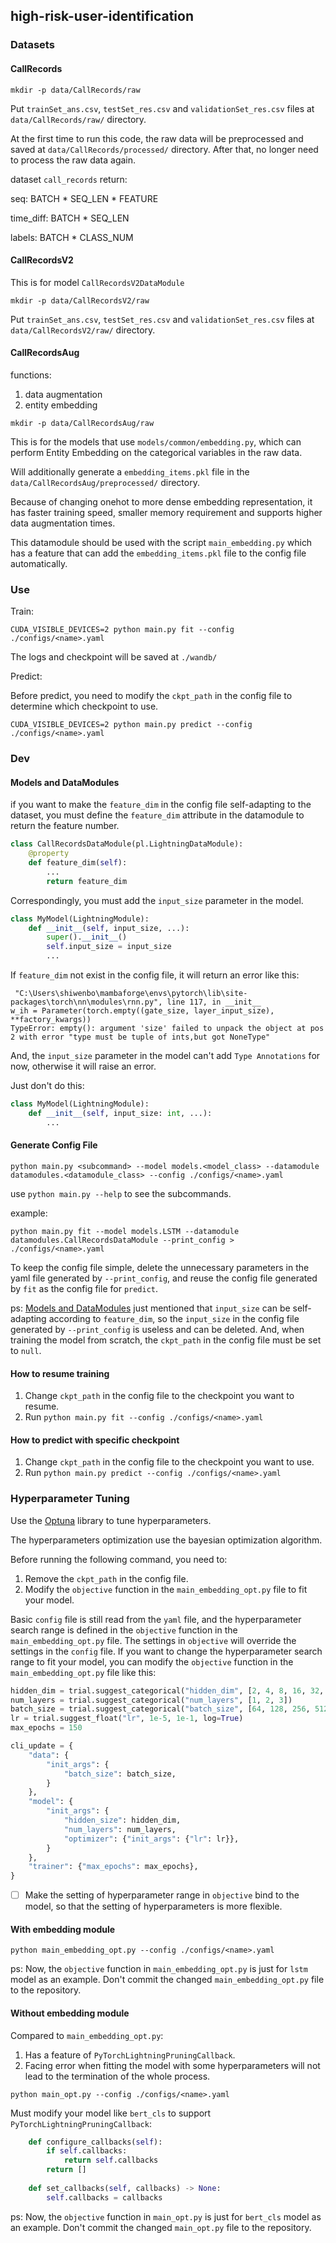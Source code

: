 ## high-risk-user-identification

### Datasets

#### CallRecords

```shell
mkdir -p data/CallRecords/raw
```

Put `trainSet_ans.csv`, `testSet_res.csv` and `validationSet_res.csv` files
at `data/CallRecords/raw/` directory.

At the first time to run this code, the raw data will be preprocessed and saved
at `data/CallRecords/processed/` directory.
After that, no longer need to process the raw data again.

dataset `call_records` return:

seq: BATCH * SEQ_LEN * FEATURE

time_diff: BATCH * SEQ_LEN

labels: BATCH * CLASS_NUM  

#### CallRecordsV2

This is for model `CallRecordsV2DataModule`

```shell
mkdir -p data/CallRecordsV2/raw
```

Put `trainSet_ans.csv`, `testSet_res.csv` and `validationSet_res.csv` files
at `data/CallRecordsV2/raw/` directory.

#### CallRecordsAug

functions:

1. data augmentation
2. entity embedding

```shell
mkdir -p data/CallRecordsAug/raw
```

This is for the models that use `models/common/embedding.py`, which can perform Entity Embedding on the categorical variables in the raw data.

Will additionally generate a `embedding_items.pkl` file in the `data/CallRecordsAug/preprocessed/` directory.

Because of changing onehot to more dense embedding representation, it has faster training speed, smaller memory requirement and supports higher data augmentation times.

This datamodule should be used with the script `main_embedding.py` which has a feature that can add the `embedding_items.pkl` file to the config file automatically.

### Use

Train:

```shell
CUDA_VISIBLE_DEVICES=2 python main.py fit --config ./configs/<name>.yaml
```

The logs and checkpoint will be saved at `./wandb/`

Predict:

Before predict, you need to modify the `ckpt_path` in the config file to determine which checkpoint to use.

```shell
CUDA_VISIBLE_DEVICES=2 python main.py predict --config ./configs/<name>.yaml
```

### Dev

#### Models and DataModules

if you want to make the `feature_dim` in the config file self-adapting to the dataset, you must define the `feature_dim` attribute in the datamodule to return the feature number.

```python
class CallRecordsDataModule(pl.LightningDataModule):
    @property
    def feature_dim(self):
        ...
        return feature_dim
```

Correspondingly, you must add the `input_size` parameter in the model.

```python
class MyModel(LightningModule):
    def __init__(self, input_size, ...):
        super().__init__()
        self.input_size = input_size
        ...
```

If `feature_dim` not exist in the config file, it will return an error like this:

```shell
 "C:\Users\shiwenbo\mambaforge\envs\pytorch\lib\site-packages\torch\nn\modules\rnn.py", line 117, in __init__
w_ih = Parameter(torch.empty((gate_size, layer_input_size), **factory_kwargs))
TypeError: empty(): argument 'size' failed to unpack the object at pos 2 with error "type must be tuple of ints,but got NoneType"
```

And, the `input_size` parameter in the model can't add `Type Annotations` for now, otherwise it will raise an error.

Just don't do this:

```python
class MyModel(LightningModule):
    def __init__(self, input_size: int, ...):
        ...
```

#### Generate Config File

```shell
python main.py <subcommand> --model models.<model_class> --datamodule datamodules.<datamodule_class> --config ./configs/<name>.yaml
```

use `python main.py --help` to see the subcommands.

example:

```shell
python main.py fit --model models.LSTM --datamodule datamodules.CallRecordsDataModule --print_config > ./configs/<name>.yaml
```

To keep the config file simple, delete the unnecessary parameters in the yaml file generated by `--print_config`, and reuse the config file generated by `fit` as the config file for `predict`.

ps: [Models and DataModules](#models-and-datamodules) just mentioned that `input_size` can be self-adapting according to `feature_dim`, so the `input_size` in the config file generated by `--print_config` is useless and can be deleted. And, when training the model from scratch, the `ckpt_path` in the config file must be set to `null`.

#### How to resume training

1. Change `ckpt_path` in the config file to the checkpoint you want to resume.
2. Run `python main.py fit --config ./configs/<name>.yaml`

#### How to predict with specific checkpoint

1. Change `ckpt_path` in the config file to the checkpoint you want to use.
2. Run `python main.py predict --config ./configs/<name>.yaml`

### Hyperparameter Tuning

Use the [Optuna](https://optuna.org/) library to tune hyperparameters.

The hyperparameters optimization use the bayesian optimization algorithm.

Before running the following command, you need to:

1. Remove the `ckpt_path` in the config file.
2. Modify the `objective` function in the `main_embedding_opt.py` file to fit your model.

Basic `config` file is still read from the `yaml` file, and the hyperparameter search range is defined in the `objective` function in the `main_embedding_opt.py` file. The settings in `objective` will override the settings in the `config` file. If you want to change the hyperparameter search range to fit your model, you can modify the `objective` function in the `main_embedding_opt.py` file like this:

```python
hidden_dim = trial.suggest_categorical("hidden_dim", [2, 4, 8, 16, 32, 64])
num_layers = trial.suggest_categorical("num_layers", [1, 2, 3])
batch_size = trial.suggest_categorical("batch_size", [64, 128, 256, 512])
lr = trial.suggest_float("lr", 1e-5, 1e-1, log=True)
max_epochs = 150

cli_update = {
    "data": {
        "init_args": {
            "batch_size": batch_size,
        }
    },
    "model": {
        "init_args": {
            "hidden_size": hidden_dim,
            "num_layers": num_layers,
            "optimizer": {"init_args": {"lr": lr}},
        }
    },
    "trainer": {"max_epochs": max_epochs},
}
```

- [ ] Make the setting of hyperparameter range in `objective` bind to the model, so that the setting of hyperparameters is more flexible.

#### With embedding module

```shell
python main_embedding_opt.py --config ./configs/<name>.yaml
```

ps: Now, the `objective` function in `main_embedding_opt.py` is just for `lstm` model as an example. Don't commit the changed `main_embedding_opt.py` file to the repository.

#### Without embedding module

Compared to `main_embedding_opt.py`:

1. Has a feature of `PyTorchLightningPruningCallback`. 
2. Facing error when fitting the model with some hyperparameters will not lead to the termination of the whole process.

```shell
python main_opt.py --config ./configs/<name>.yaml
```

Must modify your model like `bert_cls` to support `PyTorchLightningPruningCallback`:

```python
    def configure_callbacks(self):
        if self.callbacks:
            return self.callbacks
        return []
    
    def set_callbacks(self, callbacks) -> None:
        self.callbacks = callbacks
```

ps: Now, the `objective` function in `main_opt.py` is just for `bert_cls` model as an example. Don't commit the changed `main_opt.py` file to the repository.
